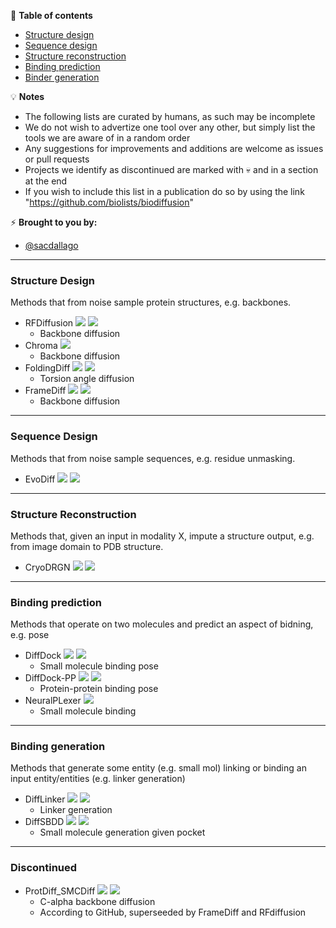 📖 **Table of contents**
* [Structure design](#structdes)
* [Sequence design](#seqdes)
* [Structure reconstruction](#structrec)
* [Binding prediction](#bindpos)
* [Binder generation](#bindgen)


💡 **Notes**
- The following lists are curated by humans, as such may be incomplete
- We do not wish to advertize one tool over any other, but simply list the tools we are aware of in a random order
- Any suggestions for improvements and additions are welcome as issues or pull requests
- Projects we identify as discontinued are marked with 💀 and in a section at the end
- If you wish to include this list in a publication do so by using the link "https://github.com/biolists/biodiffusion"

⚡️ **Brought to you by:** 
- [@sacdallago](https://twitter.com/sacdallago)

----

<a name="structdes"></a>
### Structure Design
Methods that from noise sample protein structures, e.g. backbones.

  - RFDiffusion
  [![](https://img.shields.io/badge/repo-PyTorch-yellowgreen)](https://github.com/RosettaCommons/RFdiffusion)
  [![](https://img.shields.io/badge/DOI-10.1038%2Fs41586--023--06415--8-lightgrey)](https://doi.org/10.1038/s41586-023-06415-8)
    - Backbone diffusion
  - Chroma
  [![](https://img.shields.io/badge/DOI-10.1101%2F2022.12.01.518682-lightgrey)](https://doi.org/10.1101/2022.12.01.518682)
    - Backbone diffusion
  - FoldingDiff
  [![](https://img.shields.io/badge/repo-PyTorch-yellowgreen)](https://github.com/microsoft/foldingdiff)
  [![](https://img.shields.io/badge/arxiv-2209.15611-lightgrey)](https://arxiv.org/abs/2209.15611)
    - Torsion angle diffusion
  - FrameDiff
  [![](https://img.shields.io/badge/repo-PyTorch-yellowgreen)](https://github.com/jasonkyuyim/se3_diffusion)
  [![](https://img.shields.io/badge/arxiv-2302.02277-lightgrey)](https://arxiv.org/abs/2302.02277)
    - Backbone diffusion

----

<a name="seqdes"></a>
### Sequence Design
Methods that from noise sample sequences, e.g. residue unmasking.

  - EvoDiff
  [![](https://img.shields.io/badge/repo-PyTorch-yellowgreen)](https://github.com/microsoft/evodiff)
  [![](https://img.shields.io/badge/DOI-10.1101%2F2023.09.11.556673-lightgrey)](https://doi.org/10.1101/2022.09.11.556673)

----

<a name="structrec"></a>
### Structure Reconstruction
Methods that, given an input in modality X, impute a structure output, e.g. from image domain to PDB structure.
  - CryoDRGN 
  [![](https://img.shields.io/badge/repo-PyTorch-yellowgreen)](https://github.com/ml-struct-bio/cryodrgn)
  [![](https://img.shields.io/badge/DOI-10.1038%2Fs41592--020--01049--4-lightgrey)](https://doi.org/10.1038/s41592-020-01049-4)

----

<a name="bindpos"></a>
### Binding prediction
Methods that operate on two molecules and predict an aspect of bidning, e.g. pose
  - DiffDock 
  [![](https://img.shields.io/badge/repo-PyTorch-yellowgreen)](https://github.com/gcorso/DiffDock)
  [![](https://img.shields.io/badge/arxiv-2210.01776-lightgrey)](https://arxiv.org/abs/2210.01776)
    - Small molecule binding pose
  - DiffDock-PP
  [![](https://img.shields.io/badge/repo-PyTorch-yellowgreen)](https://github.com/ketatam/DiffDock-PP)
  [![](https://img.shields.io/badge/arxiv-2304.03889-lightgrey)](https://arxiv.org/abs/2304.03889)
    - Protein-protein binding pose
  - NeuralPLexer 
  [![](https://img.shields.io/badge/arxiv-2209.15171-lightgrey)](https://arxiv.org/abs/2209.15171)
    - Small molecule binding

----

<a name="bindgen"></a>
### Binding generation
Methods that generate some entity (e.g. small mol) linking or binding an input entity/entities (e.g. linker generation)
  - DiffLinker
  [![](https://img.shields.io/badge/repo-PyTorch-yellowgreen)](https://github.com/igashov/DiffLinker)
  [![](https://img.shields.io/badge/arxiv-2210.05274-lightgrey)](https://arxiv.org/abs/2210.05274)
    - Linker generation
  - DiffSBDD
  [![](https://img.shields.io/badge/repo-PyTorch-yellowgreen)](https://github.com/arneschneuing/DiffSBDD)
  [![](https://img.shields.io/badge/arxiv-2210.13695-lightgrey)](https://arxiv.org/abs/2210.13695)
    - Small molecule generation given pocket

----

<a name="Discontinued"></a>
### Discontinued

  - ProtDiff_SMCDiff
  [![](https://img.shields.io/badge/repo-PyTorch-yellowgreen)](https://github.com/blt2114/ProtDiff_SMCDiff)
  [![](https://img.shields.io/badge/arxiv-2206.04119-lightgrey)](https://arxiv.org/abs/2206.04119)
    - C-alpha backbone diffusion
    - According to GitHub, superseeded by FrameDiff and RFdiffusion
   
